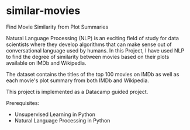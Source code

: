 # similar-movies
Find Movie Similarity from Plot Summaries

Natural Language Processing (NLP) is an exciting field of study for data scientists where they develop algorithms that can make sense out of conversational language used by humans. In this Project, I have used NLP to find the degree of similarity between movies based on their plots available on IMDb and Wikipedia.

The dataset contains the titles of the top 100 movies on IMDb as well as each movie's plot summary from both IMDb and Wikipedia.

This project is implemented as a Datacamp guided project.

Prerequisites:
- Unsupervised Learning in Python
- Natural Language Processing in Python
